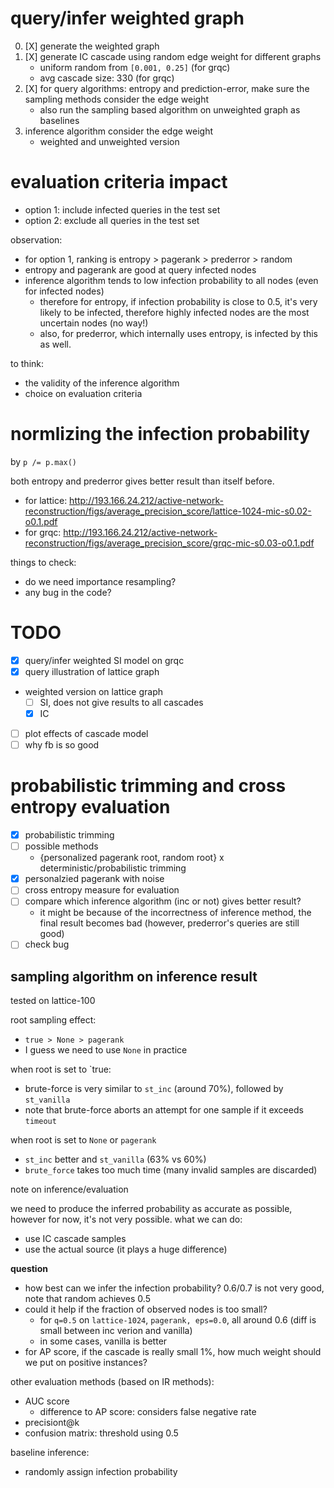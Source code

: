 
# query/infer weighted graph

0. [X] generate the weighted graph
1. [X] generate IC cascade using random edge weight for different graphs
   - uniform random from `[0.001, 0.25]` (for grqc)
   - avg cascade size: 330 (for grqc)
2. [X] for query algorithms: entropy and prediction-error, make sure the sampling methods consider the edge weight
   - also run the sampling based algorithm on unweighted graph as baselines
3. inference algorithm consider the edge weight
   - weighted and unweighted version

# evaluation criteria impact

- option 1: include infected queries in the test set
- option 2: exclude all queries in the test set

observation:

- for option 1, ranking is entropy > pagerank > prederror > random
- entropy and pagerank are good at query infected nodes 
- inference algorithm tends to low infection probability to all nodes (even for infected nodes)
  - therefore for entropy, if infection probability is close to 0.5, it's very likely to be infected, therefore highly infected nodes are the most uncertain nodes (no way!)
  - also, for prederror, which internally uses entropy, is infected by this as well.

to think:

- the validity of the inference algorithm
- choice on evaluation criteria

# normlizing the infection probability

by `p /= p.max()`

both entropy and prederror gives better result than itself before.

- for lattice: http://193.166.24.212/active-network-reconstruction/figs/average_precision_score/lattice-1024-mic-s0.02-o0.1.pdf
- for grqc: http://193.166.24.212/active-network-reconstruction/figs/average_precision_score/grqc-mic-s0.03-o0.1.pdf

things to check:

- do we need importance resampling?
- any bug in the code?

# TODO

- [X] query/infer weighted SI model on grqc
- [X] query illustration of lattice graph
- weighted version on lattice graph
  - [ ] SI, does not give results to all cascades
  - [X] IC

- [ ] plot effects of cascade model
- [ ] why fb is so good

# probabilistic trimming and cross entropy evaluation

- [X] probabilistic trimming
- [ ] possible methods
  - {personalized pagerank root, random root} x deterministic/probabilistic trimming
- [X] personalzied pagerank with noise
- [ ] cross entropy measure for evaluation
- [ ] compare which inference algorithm (inc or not) gives better result?
  - it might be because of the incorrectness of inference method, the final result becomes bad (however, prederror's queries are still good)
- [ ] check bug

## sampling algorithm on inference result

tested on lattice-100

root sampling effect: 
- `true > None > pagerank`
- I guess we need to use `None` in practice


when root is set to `true:

- brute-force is very similar to `st_inc` (around 70%), followed by `st_vanilla`
- note that brute-force aborts an attempt for one sample if it exceeds `timeout`

when root is set to `None` or `pagerank`
- `st_inc` better and `st_vanilla` (63% vs 60%)
- `brute_force` takes too much time (many invalid samples are discarded)

note on inference/evaluation

we need to produce the inferred probability as accurate as possible, 
however for now, it's not very possible.
what we can do:

- use IC cascade samples
- use the actual source (it plays a huge difference)

**question**

- how best can we infer the infection probability? 0.6/0.7 is not very good, note that random achieves 0.5
- could it help  if the fraction of observed nodes is too small?
  - for `q=0.5` on `lattice-1024`, `pagerank, eps=0.0`, all around 0.6 (diff is small between inc verion and vanilla)
  - in some cases, vanilla is better
- for AP score, if the cascade is really small 1%, how much weight should we put on positive instances?

other evaluation methods (based on IR methods):

- AUC score
  - difference to AP score: considers false negative rate
- precisiont@k
- confusion matrix: threshold using 0.5

baseline inference:

- randomly assign infection probability
